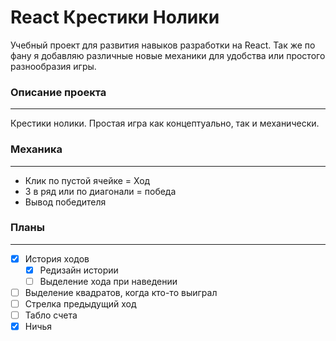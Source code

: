 # React Крестики Нолики
Учебный проект для развития навыков разработки на React. Так же по фану я добавляю различные новые механики для удобства или простого разнообразия игры.
### Описание проекта
----
Крестики нолики. Простая игра как концептуально, так и механически.

### Механика 
----
- Клик по пустой ячейке = Ход
- 3 в ряд или по диагонали = победа
- Вывод победителя
### Планы 
----
- [X] История ходов
    - [X] Редизайн истории 
    - [ ] Выделение хода при наведении 
- [ ] Выделение квадратов, когда кто-то выиграл
- [ ] Стрелка предыдущий ход
- [ ] Табло счета
- [X] Ничья